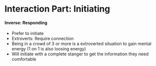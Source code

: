 # Interaction Part: Initiating

#### Inverse: Responding

+ Prefer to initiate
+ Extroverts: Require connection
+ Being in a crowd of 3 or more is a extroverted situation to gain mental energy (1 on 1 is also loosing energy)
+ Will initiate with a complete stanger to get the information they need comfortable